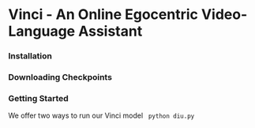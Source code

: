 # Vinci - An Online Egocentric Video-Language Assistant

### Installation

### Downloading Checkpoints

### Getting Started
We offer two ways to run our Vinci model
`` python diu.py``



